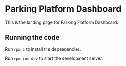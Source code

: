 
  # Parking Platform Dashboard

  This is the landing page for Parking Platform Dashboard. 

  ## Running the code

  Run `npm i` to install the dependencies.

  Run `npm run dev` to start the development server.
  